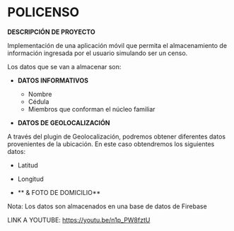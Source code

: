 # POLICENSO


**DESCRIPCIÓN DE PROYECTO**

Implementación de una aplicación móvil que permita el almacenamiento de información ingresada por el usuario simulando ser un censo.

Los datos que se van a almacenar son:

- **DATOS INFORMATIVOS**
  - Nombre
  - Cédula
  - Miembros que conforman el núcleo familiar
 
- **DATOS DE GEOLOCALIZACIÓN**

A través del plugin de Geolocalización, podremos obtener diferentes datos provenientes de la ubicación. En este caso obtendremos los siguientes datos: 
  - Latitud
  - Longitud
  
- ** & FOTO DE DOMICILIO**   


Nota: Los datos son almacenados en una base de datos de Firebase

LINK A YOUTUBE: https://youtu.be/n1p_PW8fztU
